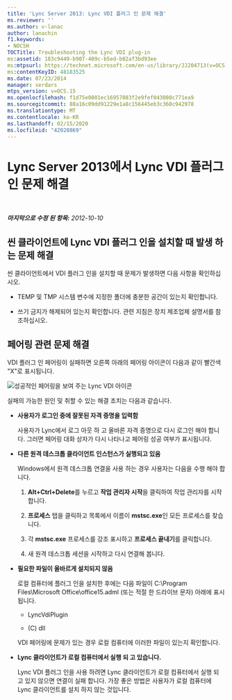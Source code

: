 ```yaml
---
title: 'Lync Server 2013: Lync VDI 플러그 인 문제 해결'
ms.reviewer: ''
ms.author: v-lanac
author: lanachin
f1.keywords:
- NOCSH
TOCTitle: Troubleshooting the Lync VDI plug-in
ms:assetid: 183c9449-b907-409c-b5ed-b02af3bd93ee
ms:mtpsurl: https://technet.microsoft.com/en-us/library/JJ204713(v=OCS.15)
ms:contentKeyID: 48183525
ms.date: 07/23/2014
manager: serdars
mtps_version: v=OCS.15
ms.openlocfilehash: f1d75e0801ec16957083f2e9fef043080c771ea9
ms.sourcegitcommit: 88a16c09dd91229e1a8c156445eb3c360c942978
ms.translationtype: MT
ms.contentlocale: ko-KR
ms.lasthandoff: 02/15/2020
ms.locfileid: "42028869"
---
```

<div data-xmlns="http://www.w3.org/1999/xhtml">

<div class="topic" data-xmlns="http://www.w3.org/1999/xhtml" data-msxsl="urn:schemas-microsoft-com:xslt" data-cs="http://msdn.microsoft.com/">

<div data-asp="http://msdn2.microsoft.com/asp">

# <a name="troubleshooting-the-lync-vdi-plug-in-in-lync-server-2013"></a>Lync Server 2013에서 Lync VDI 플러그 인 문제 해결

</div>

<div id="mainSection">

<div id="mainBody">

<span> </span>

_**마지막으로 수정 된 항목:** 2012-10-10_

<div>

## <a name="troubleshooting-issues-with-installing-the-lync-vdi-plug-in-on-a-thin-client"></a>씬 클라이언트에 Lync VDI 플러그 인을 설치할 때 발생 하는 문제 해결

씬 클라이언트에서 VDI 플러그 인을 설치할 때 문제가 발생하면 다음 사항을 확인하십시오.

  - TEMP 및 TMP 시스템 변수에 지정한 폴더에 충분한 공간이 있는지 확인합니다.

  - 쓰기 금지가 해제되어 있는지 확인합니다. 관련 지침은 장치 제조업체 설명서를 참조하십시오.

</div>

<div>

## <a name="troubleshooting-issues-with-pairing"></a>페어링 관련 문제 해결

VDI 플러그 인 페어링이 실패하면 오른쪽 아래의 페어링 아이콘이 다음과 같이 빨간색 "X"로 표시됩니다.

![성공적인 페어링을 보여 주는 Lync VDI 아이콘](images/JJ204948.303d618c-4bc8-41c4-8553-2475de0d395e(OCS.15).png "성공적인 페어링을 보여 주는 Lync VDI 아이콘")

실패의 가능한 원인 및 취할 수 있는 해결 조치는 다음과 같습니다.

  - **사용자가 로그인 중에 잘못된 자격 증명을 입력함**
    
    사용자가 Lync에서 로그 아웃 하 고 올바른 자격 증명으로 다시 로그인 해야 합니다. 그러면 페어링 대화 상자가 다시 나타나고 페어링 성공 여부가 표시됩니다.

  - **다른 원격 데스크톱 클라이언트 인스턴스가 실행되고 있음**
    
    Windows에서 원격 데스크톱 연결을 사용 하는 경우 사용자는 다음을 수행 해야 합니다.
    
    1.  **Alt+Ctrl+Delete**를 누르고 **작업 관리자 시작**을 클릭하여 작업 관리자를 시작합니다.
    
    2.  **프로세스** 탭을 클릭하고 목록에서 이름이 **mstsc.exe**인 모든 프로세스를 찾습니다.
    
    3.  각 **mstsc.exe** 프로세스를 강조 표시하고 **프로세스 끝내기**를 클릭합니다.
    
    4.  새 원격 데스크톱 세션을 시작하고 다시 연결해 봅니다.

  - **필요한 파일이 올바르게 설치되지 않음**
    
    로컬 컴퓨터에 플러그 인을 설치한 후에는 다음 파일이 C:\\Program Files\\Microsoft Office\\office15.adml (또는 적절 한 드라이브 문자) 아래에 표시 됩니다.
    
      - LyncVdiPlugin
    
      - (C) dll
    
    VDI 페어링에 문제가 있는 경우 로컬 컴퓨터에 이러한 파일이 있는지 확인합니다.

  - **Lync 클라이언트가 로컬 컴퓨터에서 실행 되 고 있습니다.**
    
    Lync VDI 플러그 인을 사용 하려면 Lync 클라이언트가 로컬 컴퓨터에서 실행 되 고 있지 않으면 연결이 실패 합니다. 가장 좋은 방법은 사용자가 로컬 컴퓨터에 Lync 클라이언트를 설치 하지 않는 것입니다.

</div>

</div>

<span> </span>

</div>

</div>

</div>

